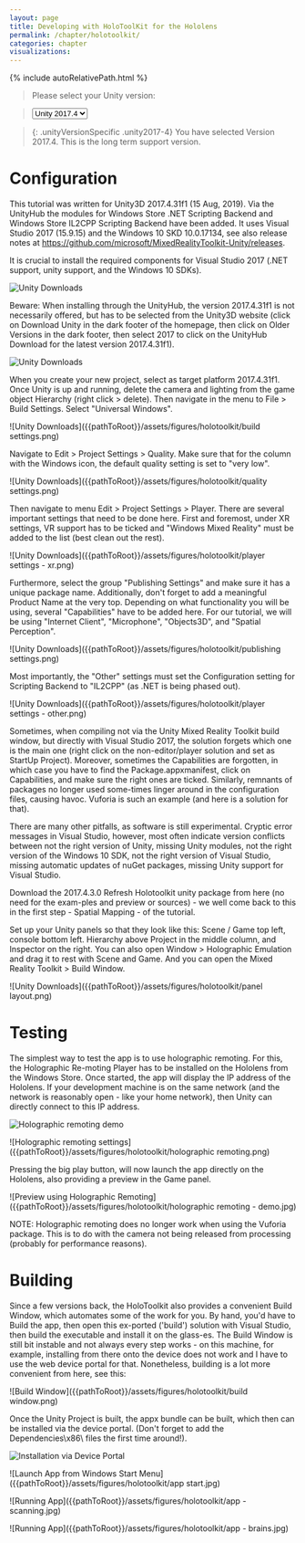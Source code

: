 ```yaml
---
layout: page
title: Developing with HoloToolKit for the Hololens
permalink: /chapter/holotoolkit/
categories: chapter
visualizations:
---
```


{% include autoRelativePath.html %}

<script src="https://ajax.googleapis.com/ajax/libs/jquery/3.3.1/jquery.min.js"></script>
<script>
    // script for exchanging version-specific content.
    $(document).ready(function () {
        $('.unityVersionSpecific').hide();
        $('.unity2017-4').show();
        $('#versionSelectorUnity').change(function () {
            $('.unityVersionSpecific').hide();
            $('.'+$(this).val()).show();
    })
});
</script>

> Please select your Unity version:

> <select id="versionSelectorUnity">
>   <option value="unity2017-4">Unity 2017.4</option>
> </select>

> {: .unityVersionSpecific .unity2017-4}
You have selected Version 2017.4.
This is the long term support version.

# Configuration

This tutorial was written for Unity3D 2017.4.31f1 (15 Aug, 2019). Via the UnityHub the modules for Windows Store .NET Scripting Backend and Windows Store IL2CPP Scripting Backend have been added. It uses Visual Studio 2017 (15.9.15) and the Windows 10 SKD 10.0.17134, see also release notes at https://github.com/microsoft/MixedRealityToolkit-Unity/releases. 

It is crucial to install the required components for Visual Studio 2017 (.NET support, unity support, and the Windows 10 SDKs).

![Unity Downloads]({{pathToRoot}}/assets/figures/holotoolkit/visualstudio-windows10sdks.png)

Beware: When installing through the UnityHub, the version 2017.4.31f1 is not necessarily offered, but has to be selected from the Unity3D website (click on Download Unity in the dark footer of the homepage, then click on Older Versions in the dark footer, then select 2017 to click on the UnityHub Download for the latest version 2017.4.31f1).

![Unity Downloads]({{pathToRoot}}/assets/figures/holotoolkit/unity3dwebsite2017431f1.png)

When you create your new project, select as target platform 2017.4.31f1. Once Unity is up and running, delete the camera and lighting from the game object Hierarchy (right click > delete). Then navigate in the menu to File > Build Settings. Select "Universal Windows".

![Unity Downloads]({{pathToRoot}}/assets/figures/holotoolkit/build settings.png)

Navigate to Edit > Project Settings > Quality. Make sure that for the column with the Windows icon, the default quality setting is set to "very low".

![Unity Downloads]({{pathToRoot}}/assets/figures/holotoolkit/quality settings.png)

Then navigate to menu Edit > Project Settings > Player. There are several important settings that need to be done here. First and foremost, under XR settings, VR support has to be ticked and "Windows Mixed Reality" must be added to the list (best clean out the rest).

![Unity Downloads]({{pathToRoot}}/assets/figures/holotoolkit/player settings - xr.png)

Furthermore, select the group "Publishing Settings" and make sure it has a unique package name. Additionally, don't forget to add a meaningful Product Name at the very top. Depending on what functionality you will be using, several "Capabilities" have to be added here. For our tutorial, we will be using "Internet Client", "Microphone", "Objects3D", and "Spatial Perception".

![Unity Downloads]({{pathToRoot}}/assets/figures/holotoolkit/publishing settings.png)

Most importantly, the "Other" settings must set the Configuration setting for Scripting Backend to "IL2CPP" (as .NET is being phased out).

![Unity Downloads]({{pathToRoot}}/assets/figures/holotoolkit/player settings - other.png)

Sometimes, when compiling not via the Unity Mixed Reality Toolkit build window, but directly with Visual Studio 2017, the solution forgets which one is the main one (right click on the non-editor/player solution and set as StartUp Project). Moreover, sometimes the Capabilities are forgotten, in which case you have to find the Package.appxmanifest, click on Capabilities, and make sure the right ones are ticked. Similarly, remnants of packages no longer used some-times linger around in the configuration files, causing havoc. Vuforia is such an example (and here is a solution for that).

There are many other pitfalls, as software is still experimental. Cryptic error messages in Visual Studio, however, most often indicate version conflicts between not the right version of Unity, missing Unity modules, not the right version of the Windows 10 SDK, not the right version of Visual Studio, missing automatic updates of nuGet packages, missing Unity support for Visual Studio.

Download the 2017.4.3.0 Refresh Holotoolkit unity package from here (no need for the exam-ples and preview or sources) - we well come back to this in the first step - Spatial Mapping - of the tutorial.

Set up your Unity panels so that they look like this: Scene / Game top left, console bottom left. Hierarchy above Project in the middle column, and Inspector on the right. You can also open Window > Holographic Emulation and drag it to rest with Scene and Game. And you can open the Mixed Reality Toolkit > Build Window.

![Unity Downloads]({{pathToRoot}}/assets/figures/holotoolkit/panel layout.png)

# Testing

The simplest way to test the app is to use holographic remoting. For this, the Holographic Re-moting Player has to be installed on the Hololens from the Windows Store. Once started, the app will display the IP address of the Hololens. If your development machine is on the same network (and the network is reasonably open - like your home network), then Unity can directly connect to this IP address.

![Holographic remoting demo]({{pathToRoot}}/assets/figures/holotoolkit/holographic-remoting.jpg)

![Holographic remoting settings]({{pathToRoot}}/assets/figures/holotoolkit/holographic remoting.png)

Pressing the big play button, will now launch the app directly on the Hololens, also providing a preview in the Game panel.

![Preview using Holographic Remoting]({{pathToRoot}}/assets/figures/holotoolkit/holographic remoting - demo.jpg)

NOTE: Holographic remoting does no longer work when using the Vuforia package. This is to do with the camera not being released from processing (probably for performance reasons).

# Building

Since a few versions back, the HoloToolkit also provides a convenient Build Window, which automates some of the work for you. By hand, you'd have to Build the app, then open this ex-ported ('build') solution with Visual Studio, then build the executable and install it on the glass-es. The Build Window is still bit instable and not always every step works - on this machine, for example, installing from there onto the device does not work and I have to use the web device portal for that. Nonetheless, building is a lot more convenient from here, see this:

![Build Window]({{pathToRoot}}/assets/figures/holotoolkit/build window.png)

Once the Unity Project is built, the appx bundle can be built, which then can be installed via the device portal. (Don't forget to add the Dependencies\x86\ files the first time around!).

![Installation via Device Portal]({{pathToRoot}}/assets/figures/holotoolkit/device-portal-install.png)

![Launch App from Windows Start Menu]({{pathToRoot}}/assets/figures/holotoolkit/app start.jpg)

![Running App]({{pathToRoot}}/assets/figures/holotoolkit/app - scanning.jpg)

![Running App]({{pathToRoot}}/assets/figures/holotoolkit/app - brains.jpg)
